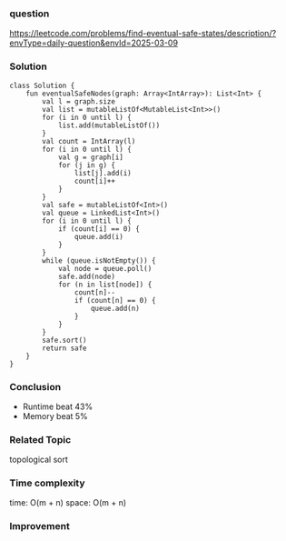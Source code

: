 ### question
https://leetcode.com/problems/find-eventual-safe-states/description/?envType=daily-question&envId=2025-03-09

### Solution
```
class Solution {
    fun eventualSafeNodes(graph: Array<IntArray>): List<Int> {
        val l = graph.size
        val list = mutableListOf<MutableList<Int>>()
        for (i in 0 until l) {
            list.add(mutableListOf())
        }
        val count = IntArray(l)
        for (i in 0 until l) {
            val g = graph[i]
            for (j in g) {
                list[j].add(i)
                count[i]++
            }
        }
        val safe = mutableListOf<Int>()
        val queue = LinkedList<Int>()
        for (i in 0 until l) {
            if (count[i] == 0) {
                queue.add(i)
            }
        }
        while (queue.isNotEmpty()) {
            val node = queue.poll()
            safe.add(node)
            for (n in list[node]) {
                count[n]--
                if (count[n] == 0) {
                    queue.add(n)
                }
            }
        }
        safe.sort()
        return safe
    }
}
```

### Conclusion
- Runtime beat 43% 
- Memory beat 5%

### Related Topic
topological sort

### Time complexity
time: O(m + n)
space: O(m + n)

### Improvement

